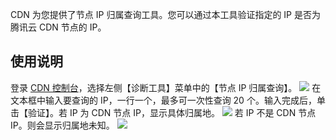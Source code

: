 CDN 为您提供了节点 IP 归属查询工具。您可以通过本工具验证指定的 IP 是否为腾讯云 CDN 节点的 IP。

## 使用说明
登录 [CDN 控制台](https://console.qcloud.com/cdn)，选择左侧【诊断工具】菜单中的【节点 IP 归属查询】。
![](https://mc.qcloudimg.com/static/img/24523a84b5665749ce750547be82dacb/ip_verify.png)
在文本框中输入要查询的 IP，一行一个，最多可一次性查询 20 个。输入完成后，单击【验证】。若 IP 为 CDN 节点 IP，显示具体归属地。
![](https://mc.qcloudimg.com/static/img/c8c07cbe0ad1519b1e437d8ebed49177/ip_check.png)
若 IP 不是 CDN 节点 IP。则会显示归属地未知。
![](https://mc.qcloudimg.com/static/img/95a3d25a56339477e0ec9fe0a4d4c89f/ip_check_no.png)
